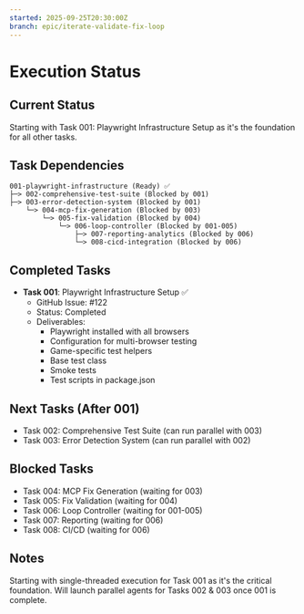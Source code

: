 ```yaml
---
started: 2025-09-25T20:30:00Z
branch: epic/iterate-validate-fix-loop
---
```


# Execution Status

## Current Status
Starting with Task 001: Playwright Infrastructure Setup as it's the foundation for all other tasks.

## Task Dependencies
```
001-playwright-infrastructure (Ready) ✅
├─> 002-comprehensive-test-suite (Blocked by 001)
├─> 003-error-detection-system (Blocked by 001)
    └─> 004-mcp-fix-generation (Blocked by 003)
        └─> 005-fix-validation (Blocked by 004)
            └─> 006-loop-controller (Blocked by 001-005)
                ├─> 007-reporting-analytics (Blocked by 006)
                └─> 008-cicd-integration (Blocked by 006)
```

## Completed Tasks
- **Task 001**: Playwright Infrastructure Setup ✅
  - GitHub Issue: #122
  - Status: Completed
  - Deliverables:
    - Playwright installed with all browsers
    - Configuration for multi-browser testing
    - Game-specific test helpers
    - Base test class
    - Smoke tests
    - Test scripts in package.json

## Next Tasks (After 001)
- Task 002: Comprehensive Test Suite (can run parallel with 003)
- Task 003: Error Detection System (can run parallel with 002)

## Blocked Tasks
- Task 004: MCP Fix Generation (waiting for 003)
- Task 005: Fix Validation (waiting for 004)
- Task 006: Loop Controller (waiting for 001-005)
- Task 007: Reporting (waiting for 006)
- Task 008: CI/CD (waiting for 006)

## Notes
Starting with single-threaded execution for Task 001 as it's the critical foundation. Will launch parallel agents for Tasks 002 & 003 once 001 is complete.